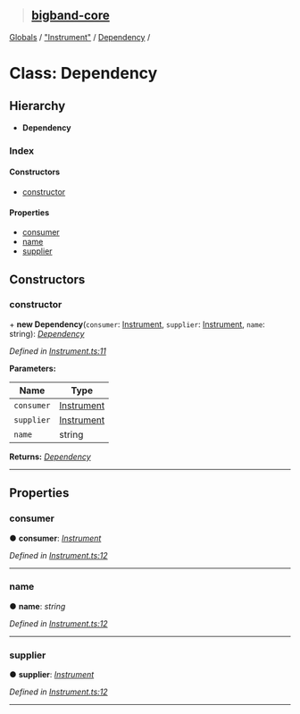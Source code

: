 > ## [bigband-core](../README.md)

[Globals](../globals.md) / ["Instrument"](../modules/_instrument_.md) / [Dependency](_instrument_.dependency.md) /

# Class: Dependency

## Hierarchy

* **Dependency**

### Index

#### Constructors

* [constructor](_instrument_.dependency.md#constructor)

#### Properties

* [consumer](_instrument_.dependency.md#consumer)
* [name](_instrument_.dependency.md#name)
* [supplier](_instrument_.dependency.md#supplier)

## Constructors

###  constructor

\+ **new Dependency**(`consumer`: [Instrument](_instrument_.instrument.md), `supplier`: [Instrument](_instrument_.instrument.md), `name`: string): *[Dependency](_instrument_.dependency.md)*

*Defined in [Instrument.ts:11](https://github.com/imaman/bigband/blob/6553ebb/packages/core/src/Instrument.ts#L11)*

**Parameters:**

Name | Type |
------ | ------ |
`consumer` | [Instrument](_instrument_.instrument.md) |
`supplier` | [Instrument](_instrument_.instrument.md) |
`name` | string |

**Returns:** *[Dependency](_instrument_.dependency.md)*

___

## Properties

###  consumer

● **consumer**: *[Instrument](_instrument_.instrument.md)*

*Defined in [Instrument.ts:12](https://github.com/imaman/bigband/blob/6553ebb/packages/core/src/Instrument.ts#L12)*

___

###  name

● **name**: *string*

*Defined in [Instrument.ts:12](https://github.com/imaman/bigband/blob/6553ebb/packages/core/src/Instrument.ts#L12)*

___

###  supplier

● **supplier**: *[Instrument](_instrument_.instrument.md)*

*Defined in [Instrument.ts:12](https://github.com/imaman/bigband/blob/6553ebb/packages/core/src/Instrument.ts#L12)*

___